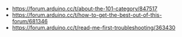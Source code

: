 - https://forum.arduino.cc/t/about-the-101-category/847517
- https://forum.arduino.cc/t/how-to-get-the-best-out-of-this-forum/681346
- https://forum.arduino.cc/t/read-me-first-troubleshooting/363430
